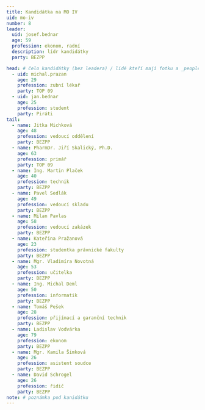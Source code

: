 ```yaml
---
title: Kandidátka na MO IV
uid: mo-iv
number: 8
leader:
  uid: josef.bednar
  age: 59
  profession: ekonom, radní
  description: lídr kandidátky
  party: BEZPP

head: # čelo kandidátky (bez leadera) / lidé kteří mají fotku a _people/jmeno.md
  - uid: michal.prazan
    age: 29
    profession: zubní lékař
    party: TOP 09
  - uid: jan.bednar
    age: 25
    profession: student
    party: Piráti
tail:
  - name: Jitka Michková
    age: 48
    profession: vedoucí oddělení
    party: BEZPP
  - name: PharmDr. Jiří Skalický, Ph.D.
    age: 63
    profession: primář
    party: TOP 09
  - name: Ing. Martin Plaček
    age: 40
    profession: technik
    party: BEZPP
  - name: Pavel Sedlák
    age: 49
    profession: vedoucí skladu
    party: BEZPP
  - name: Milan Pavlas
    age: 58
    profession: vedoucí zakázek
    party: BEZPP
  - name: Kateřina Pražanová
    age: 23
    profession: studentka právnické fakulty
    party: BEZPP
  - name: Mgr. Vladimíra Novotná
    age: 53
    profession: učitelka
    party: BEZPP
  - name: Ing. Michal Deml
    age: 50
    profession: informatik
    party: BEZPP
  - name: Tomáš Pešek
    age: 28
    profession: přijímací a garanční technik
    party: BEZPP
  - name: Ladislav Vodvárka
    age: 79
    profession: ekonom
    party: BEZPP
  - name: Mgr. Kamila Šimková
    age: 26
    profession: asistent soudce
    party: BEZPP
  - name: David Schrogel
    age: 26
    profession: řidič
    party: BEZPP
note: # poznámka pod kanidátku
---
```

